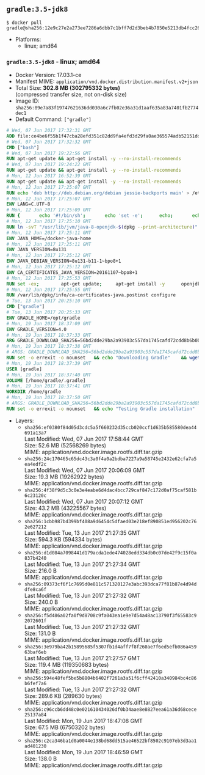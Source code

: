 ## `gradle:3.5-jdk8`

```console
$ docker pull gradle@sha256:12e9c27e2a273ee7286a6dbb7c1bff7d2d3beb4b7850e5213db4fcc26297d69a
```

-	Platforms:
	-	linux; amd64

### `gradle:3.5-jdk8` - linux; amd64

-	Docker Version: 17.03.1-ce
-	Manifest MIME: `application/vnd.docker.distribution.manifest.v2+json`
-	Total Size: **302.8 MB (302795332 bytes)**  
	(compressed transfer size, not on-disk size)
-	Image ID: `sha256:89e7a83f19747621636dd030a6c7fb02e36a31d1aaf635a83a7401fb2774dec1`
-	Default Command: `["gradle"]`

```dockerfile
# Wed, 07 Jun 2017 17:32:31 GMT
ADD file:ce4be6f55b1f47cba28efd351c82dd9fa4efd3d29fa0ae365574adb52151dda1 in / 
# Wed, 07 Jun 2017 17:32:32 GMT
CMD ["bash"]
# Wed, 07 Jun 2017 19:22:56 GMT
RUN apt-get update && apt-get install -y --no-install-recommends 		ca-certificates 		curl 		wget 	&& rm -rf /var/lib/apt/lists/*
# Wed, 07 Jun 2017 19:24:22 GMT
RUN apt-get update && apt-get install -y --no-install-recommends 		bzr 		git 		mercurial 		openssh-client 		subversion 				procps 	&& rm -rf /var/lib/apt/lists/*
# Mon, 12 Jun 2017 16:52:39 GMT
RUN apt-get update && apt-get install -y --no-install-recommends 		bzip2 		unzip 		xz-utils 	&& rm -rf /var/lib/apt/lists/*
# Mon, 12 Jun 2017 17:25:07 GMT
RUN echo 'deb http://deb.debian.org/debian jessie-backports main' > /etc/apt/sources.list.d/jessie-backports.list
# Mon, 12 Jun 2017 17:25:07 GMT
ENV LANG=C.UTF-8
# Mon, 12 Jun 2017 17:25:09 GMT
RUN { 		echo '#!/bin/sh'; 		echo 'set -e'; 		echo; 		echo 'dirname "$(dirname "$(readlink -f "$(which javac || which java)")")"'; 	} > /usr/local/bin/docker-java-home 	&& chmod +x /usr/local/bin/docker-java-home
# Mon, 12 Jun 2017 17:25:10 GMT
RUN ln -svT "/usr/lib/jvm/java-8-openjdk-$(dpkg --print-architecture)" /docker-java-home
# Mon, 12 Jun 2017 17:25:11 GMT
ENV JAVA_HOME=/docker-java-home
# Mon, 12 Jun 2017 17:25:11 GMT
ENV JAVA_VERSION=8u131
# Mon, 12 Jun 2017 17:25:12 GMT
ENV JAVA_DEBIAN_VERSION=8u131-b11-1~bpo8+1
# Mon, 12 Jun 2017 17:25:12 GMT
ENV CA_CERTIFICATES_JAVA_VERSION=20161107~bpo8+1
# Mon, 12 Jun 2017 17:25:53 GMT
RUN set -ex; 		apt-get update; 	apt-get install -y 		openjdk-8-jdk="$JAVA_DEBIAN_VERSION" 		ca-certificates-java="$CA_CERTIFICATES_JAVA_VERSION" 	; 	rm -rf /var/lib/apt/lists/*; 		[ "$(readlink -f "$JAVA_HOME")" = "$(docker-java-home)" ]; 		update-alternatives --get-selections | awk -v home="$(readlink -f "$JAVA_HOME")" 'index($3, home) == 1 { $2 = "manual"; print | "update-alternatives --set-selections" }'; 	update-alternatives --query java | grep -q 'Status: manual'
# Mon, 12 Jun 2017 17:25:55 GMT
RUN /var/lib/dpkg/info/ca-certificates-java.postinst configure
# Tue, 13 Jun 2017 20:25:10 GMT
CMD ["gradle"]
# Tue, 13 Jun 2017 20:25:33 GMT
ENV GRADLE_HOME=/opt/gradle
# Mon, 19 Jun 2017 18:37:09 GMT
ENV GRADLE_VERSION=4.0
# Mon, 19 Jun 2017 18:37:33 GMT
ARG GRADLE_DOWNLOAD_SHA256=56bd2dde29ba2a93903c557da1745cafd72cdd8b6b0b83c05a40ed7896b79dfe
# Mon, 19 Jun 2017 18:37:38 GMT
# ARGS: GRADLE_DOWNLOAD_SHA256=56bd2dde29ba2a93903c557da1745cafd72cdd8b6b0b83c05a40ed7896b79dfe
RUN set -o errexit -o nounset 	&& echo "Downloading Gradle" 	&& wget --no-verbose --output-document=gradle.zip "https://services.gradle.org/distributions/gradle-${GRADLE_VERSION}-bin.zip" 		&& echo "Checking download hash" 	&& echo "${GRADLE_DOWNLOAD_SHA256} *gradle.zip" | sha256sum --check - 		&& echo "Installing Gradle" 	&& unzip gradle.zip 	&& rm gradle.zip 	&& mv "gradle-${GRADLE_VERSION}" "${GRADLE_HOME}/" 	&& ln --symbolic "${GRADLE_HOME}/bin/gradle" /usr/bin/gradle 		&& echo "Adding gradle user and group" 	&& groupadd --system --gid 1000 gradle 	&& useradd --system --gid gradle --uid 1000 --shell /bin/bash --create-home gradle 	&& mkdir /home/gradle/.gradle 	&& chown --recursive gradle:gradle /home/gradle
# Mon, 19 Jun 2017 18:37:39 GMT
USER [gradle]
# Mon, 19 Jun 2017 18:37:40 GMT
VOLUME [/home/gradle/.gradle]
# Mon, 19 Jun 2017 18:37:41 GMT
WORKDIR /home/gradle
# Mon, 19 Jun 2017 18:37:50 GMT
# ARGS: GRADLE_DOWNLOAD_SHA256=56bd2dde29ba2a93903c557da1745cafd72cdd8b6b0b83c05a40ed7896b79dfe
RUN set -o errexit -o nounset 	&& echo "Testing Gradle installation" 	&& gradle --version
```

-	Layers:
	-	`sha256:ef0380f84d05d3cdc5a5f660232d35ccb020ccf1d635b585580dea44691a13a7`  
		Last Modified: Wed, 07 Jun 2017 17:58:44 GMT  
		Size: 52.6 MB (52568269 bytes)  
		MIME: application/vnd.docker.image.rootfs.diff.tar.gzip
	-	`sha256:24c170465c65dc43c3a0f4a0a2bdba7227a9a58745e2432e62cfa7a5ea4edf2c`  
		Last Modified: Wed, 07 Jun 2017 20:06:09 GMT  
		Size: 19.3 MB (19262922 bytes)  
		MIME: application/vnd.docker.image.rootfs.diff.tar.gzip
	-	`sha256:4f38f9d5c3c0e3e4eabe6d4dac4bcc729caf847c172d0af75caf581b6c23120c`  
		Last Modified: Wed, 07 Jun 2017 20:07:12 GMT  
		Size: 43.2 MB (43225567 bytes)  
		MIME: application/vnd.docker.image.rootfs.diff.tar.gzip
	-	`sha256:1cbb987bd399bf408a9d6454c5dfaed03e218ef890851ed956202c762e627212`  
		Last Modified: Tue, 13 Jun 2017 21:27:35 GMT  
		Size: 594.3 KB (594334 bytes)  
		MIME: application/vnd.docker.image.rootfs.diff.tar.gzip
	-	`sha256:d1d084a7098441d179acda1ede474028edd334db0c07de42f9c15f0a837b4240`  
		Last Modified: Tue, 13 Jun 2017 21:27:34 GMT  
		Size: 216.0 B  
		MIME: application/vnd.docker.image.rootfs.diff.tar.gzip
	-	`sha256:09373cf6f1c7695d0e811c571320127e3abc393dca77f81b87e4d94ddfe8ca6f`  
		Last Modified: Tue, 13 Jun 2017 21:27:32 GMT  
		Size: 240.0 B  
		MIME: application/vnd.docker.image.rootfs.diff.tar.gzip
	-	`sha256:f5d486a02fa0f9d8708c9fa043ea1e9e7d54a48ac13790f3f65583c92072601f`  
		Last Modified: Tue, 13 Jun 2017 21:27:32 GMT  
		Size: 131.0 B  
		MIME: application/vnd.docker.image.rootfs.diff.tar.gzip
	-	`sha256:3e979ba42b15895685f5307fb1d4aff7f8f260ae7f6ed5efb086a45963baf6eb`  
		Last Modified: Tue, 13 Jun 2017 21:27:57 GMT  
		Size: 119.4 MB (119350683 bytes)  
		MIME: application/vnd.docker.image.rootfs.diff.tar.gzip
	-	`sha256:594e48fef5be5b8804b6402f7261a3a51f6cff42410a340984bc4c86b6fef7a6`  
		Last Modified: Tue, 13 Jun 2017 21:27:32 GMT  
		Size: 289.6 KB (289630 bytes)  
		MIME: application/vnd.docker.image.rootfs.diff.tar.gzip
	-	`sha256:c96ccb6dd48c0e021610434026df0b34aae8e8827eea61a36d68cece25137a84`  
		Last Modified: Mon, 19 Jun 2017 18:47:08 GMT  
		Size: 67.5 MB (67503202 bytes)  
		MIME: application/vnd.docker.image.rootfs.diff.tar.gzip
	-	`sha256:c2ca346ba1d0a0044e138bd68dd515ae46522bf8502c9107eb3d3aa1ad401230`  
		Last Modified: Mon, 19 Jun 2017 18:46:59 GMT  
		Size: 138.0 B  
		MIME: application/vnd.docker.image.rootfs.diff.tar.gzip
